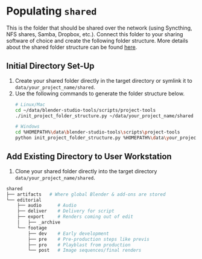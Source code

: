 # Populating `shared`

This is the folder that should be shared over the network (using Syncthing, NFS shares, Samba, Dropbox, etc.). Connect this folder to your sharing software of choice and create the following folder structure. More details about the shared folder structure can be found [here](/naming-conventions/shared-folder-structure.md).

## Initial Directory Set-Up

1. Create your shared folder directly in the target directory or symlink it to `data/your_project_name/shared`.
2. Use the following commands to generate the folder structure below.
    ```bash
    # Linux/Mac    
    cd ~/data/blender-studio-tools/scripts/project-tools
    ./init_project_folder_structure.py ~/data/your_project_name/shared --json_file folder_structure_shared.json
    ```
    ```bash
    # Windows
    cd %HOMEPATH%\data\blender-studio-tools\scripts\project-tools
    python init_project_folder_structure.py %HOMEPATH%\data\your_project_name\shared --json_file folder_structure_shared.json
    ```

## Add Existing Directory to User Workstation

1. Clone your shared folder directly into the target directory `data/your_project_name/shared`.

```bash
shared
├── artifacts   # Where global Blender & add-ons are stored
└── editorial   
    ├── audio      # Audio
    ├── deliver    # Delivery for script
    ├── export     # Renders coming out of edit
    │   ├── _archive
    └── footage 
        ├── dev    # Early development
        ├── pre    # Pre-production steps like previs
        ├── pro    # Playblast from production
        └── post   # Image sequences/final renders
```